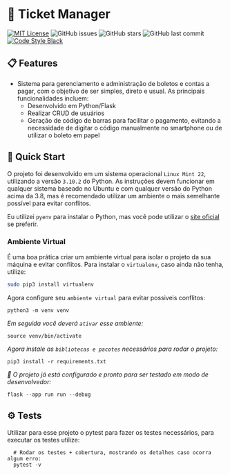 # 💸 Ticket Manager
[![MIT License](https://img.shields.io/badge/license-MIT-007EC7.svg?style=flat-square)](/LICENSE) ![GitHub issues](https://img.shields.io/github/issues/Claayton/TicketManager.svg) ![GitHub stars](https://img.shields.io/github/stars/Claayton/TicketManager.svg) ![GitHub last commit](https://img.shields.io/github/last-commit/Claayton/TicketManager.svg) [![Code Style Black](https://img.shields.io/badge/code%20style-black-000000.svg)](https://github.com/ambv/black/)

## 📋 Features

- Sistema para gerenciamento e administração de boletos e contas a pagar, com o objetivo de ser simples, direto e usual. As principais funcionalidades incluem:
  - Desenvolvido em Python/Flask
  - Realizar CRUD de usuários
  - Geração de código de barras para facilitar o pagamento, evitando a necessidade de digitar o código manualmente no smartphone ou de utilizar o boleto em papel

## 🚀 Quick Start

O projeto foi desenvolvido em um sistema operacional `Linux Mint 22`, utilizando a versão `3.10.2` do Python. As instruções devem funcionar em qualquer sistema baseado no Ubuntu e com qualquer versão do Python acima da 3.8, mas é recomendado utilizar um ambiente o mais semelhante possível para evitar conflitos.

Eu utilizei `pyenv` para instalar o Python, mas você pode utilizar o [site oficial](https://www.python.org/downloads/) se preferir.

### Ambiente Virtual

É uma boa prática criar um ambiente virtual para isolar o projeto da sua máquina e evitar conflitos. Para instalar o `virtualenv`, caso ainda não tenha, utilize:

```bash
sudo pip3 install virtualenv
```
Agora configure seu `ambiente virtual` para evitar possiveis conflitos:
```
python3 -m venv venv 
```
*Em seguida você deverá `ativar` esse ambiente:*
```
source venv/bin/activate 
```
*Agora instale as `bibliotecas e pacotes` necessários para rodar o projeto:*
```
pip3 install -r requirements.txt
```

*🎉 O projeto já está configurado e pronto para ser testado em modo de desenvolvedor:*
```
flask --app run run --debug
```

## ⚙️ Tests

Utilizar para esse projeto o pytest para fazer os testes necessários, para executar os testes utilize:

```
  # Rodar os testes + cobertura, mostrando os detalhes caso ocorra algum erro:
  pytest -v

```
